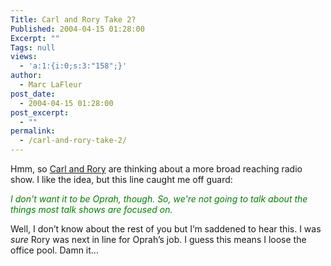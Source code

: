```yaml
---
Title: Carl and Rory Take 2?
Published: 2004-04-15 01:28:00
Excerpt: ""
Tags: null
views:
  - 'a:1:{i:0;s:3:"158";}'
author:
  - Marc LaFleur
post_date:
  - 2004-04-15 01:28:00
post_excerpt:
  - ""
permalink:
  - /carl-and-rory-take-2/
---
```

<div class="Section1"> <p>Hmm, so <a href="http://weblogs.asp.net/CFranklin/archive/2004/04/14/113178.aspx" target="_blank">Carl and Rory</a> are thinking about a more broad reaching radio show. I like the idea, but this line caught me off guard:</p> <p><i><font color="green"><span style=';color:green;font-style:italic'>I don't want it to be Oprah, though. So, we're not going to talk about the things most talk shows are focused on.</span></font></i></p> <p>Well, I don&rsquo;t know about the rest of you but I&rsquo;m saddened to hear this. I was <i><span style='font-style:italic'>sure</span></i> Rory was next in line for Oprah&rsquo;s job. I guess this means I loose the office pool. Damn it&hellip;</p></div>